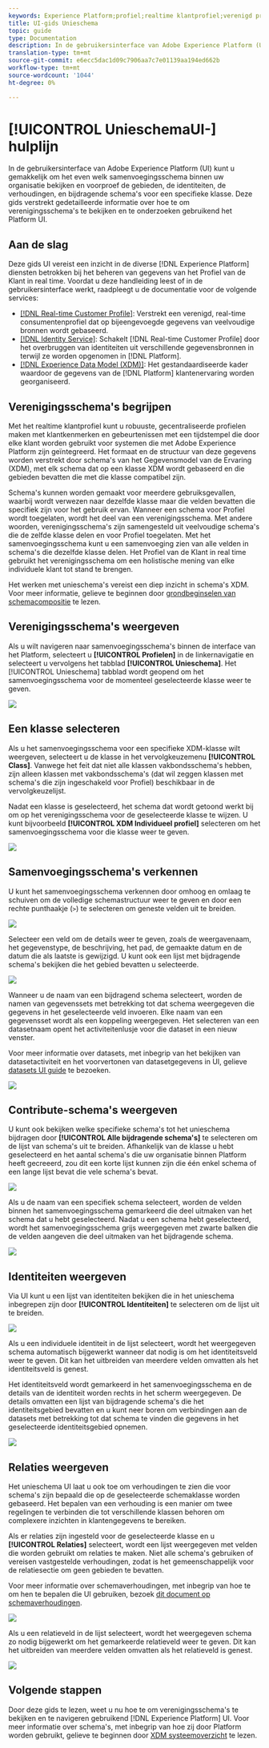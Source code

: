 ```yaml
---
keywords: Experience Platform;profiel;realtime klantprofiel;verenigd profiel;verenigd profiel;verenigd;Profiel;rtcp;inschakelen profiel;Profiel inschakelen;Unieschema;UNION-PROFIEL;verenigingsprofiel
title: UI-gids Unieschema
topic: guide
type: Documentation
description: In de gebruikersinterface van Adobe Experience Platform (UI) kunt u gemakkelijk om het even welk samenvoegingsschema binnen uw organisatie bekijken en voorproef de gebieden, de identiteiten, de verhoudingen, en bijdragende schema's voor een specifieke klasse. Deze gids verstrekt gedetailleerde informatie over hoe te om verenigingsschema's te bekijken en te onderzoeken gebruikend het Platform UI.
translation-type: tm+mt
source-git-commit: e6ecc5dac1d09c7906aa7c7e01139aa194ed662b
workflow-type: tm+mt
source-wordcount: '1044'
ht-degree: 0%

---
```



# [!UICONTROL UnieschemaUI-] hulplijn

In de gebruikersinterface van Adobe Experience Platform (UI) kunt u gemakkelijk om het even welk samenvoegingsschema binnen uw organisatie bekijken en voorproef de gebieden, de identiteiten, de verhoudingen, en bijdragende schema&#39;s voor een specifieke klasse. Deze gids verstrekt gedetailleerde informatie over hoe te om verenigingsschema&#39;s te bekijken en te onderzoeken gebruikend het Platform UI.

## Aan de slag

Deze gids UI vereist een inzicht in de diverse [!DNL Experience Platform] diensten betrokken bij het beheren van gegevens van het Profiel van de Klant in real time. Voordat u deze handleiding leest of in de gebruikersinterface werkt, raadpleegt u de documentatie voor de volgende services:

* [[!DNL Real-time Customer Profile]](../home.md): Verstrekt een verenigd, real-time consumentenprofiel dat op bijeengevoegde gegevens van veelvoudige bronnen wordt gebaseerd.
* [[!DNL Identity Service]](../../identity-service/home.md): Schakelt  [!DNL Real-time Customer Profile] door het overbruggen van identiteiten uit verschillende gegevensbronnen in terwijl ze worden opgenomen in  [!DNL Platform].
* [[!DNL Experience Data Model (XDM)]](../../xdm/home.md): Het gestandaardiseerde kader waardoor de gegevens van de  [!DNL Platform] klantenervaring worden georganiseerd.

## Verenigingsschema&#39;s begrijpen

Met het realtime klantprofiel kunt u robuuste, gecentraliseerde profielen maken met klantkenmerken en gebeurtenissen met een tijdstempel die door elke klant worden gebruikt voor systemen die met Adobe Experience Platform zijn geïntegreerd. Het formaat en de structuur van deze gegevens worden verstrekt door schema&#39;s van het Gegevensmodel van de Ervaring (XDM), met elk schema dat op een klasse XDM wordt gebaseerd en die gebieden bevatten die met die klasse compatibel zijn.

Schema&#39;s kunnen worden gemaakt voor meerdere gebruiksgevallen, waarbij wordt verwezen naar dezelfde klasse maar die velden bevatten die specifiek zijn voor het gebruik ervan. Wanneer een schema voor Profiel wordt toegelaten, wordt het deel van een verenigingsschema. Met andere woorden, verenigingsschema&#39;s zijn samengesteld uit veelvoudige schema&#39;s die de zelfde klasse delen en voor Profiel toegelaten. Met het samenvoegingsschema kunt u een samenvoeging zien van alle velden in schema&#39;s die dezelfde klasse delen. Het Profiel van de Klant in real time gebruikt het verenigingsschema om een holistische mening van elke individuele klant tot stand te brengen.

Het werken met unieschema&#39;s vereist een diep inzicht in schema&#39;s XDM. Voor meer informatie, gelieve te beginnen door [grondbeginselen van schemacompositie](../../xdm/schema/composition.md) te lezen.

## Verenigingsschema&#39;s weergeven

Als u wilt navigeren naar samenvoegingsschema&#39;s binnen de interface van het Platform, selecteert u **[!UICONTROL Profielen]** in de linkernavigatie en selecteert u vervolgens het tabblad **[!UICONTROL Unieschema]**. Het [!UICONTROL Unieschema] tabblad wordt geopend om het samenvoegingsschema voor de momenteel geselecteerde klasse weer te geven.

![](../images/union-schema/union-schema-landing.png)

## Een klasse selecteren

Als u het samenvoegingsschema voor een specifieke XDM-klasse wilt weergeven, selecteert u de klasse in het vervolgkeuzemenu **[!UICONTROL Class]**. Vanwege het feit dat niet alle klassen vakbondsschema&#39;s hebben, zijn alleen klassen met vakbondsschema&#39;s (dat wil zeggen klassen met schema&#39;s die zijn ingeschakeld voor Profiel) beschikbaar in de vervolgkeuzelijst.

Nadat een klasse is geselecteerd, het schema dat wordt getoond werkt bij om op het verenigingsschema voor de geselecteerde klasse te wijzen. U kunt bijvoorbeeld **[!UICONTROL XDM Individueel profiel]** selecteren om het samenvoegingsschema voor die klasse weer te geven.

![](../images/union-schema/union-schema-class.png)

## Samenvoegingsschema&#39;s verkennen

U kunt het samenvoegingsschema verkennen door omhoog en omlaag te schuiven om de volledige schemastructuur weer te geven en door een rechte punthaakje (`>`) te selecteren om geneste velden uit te breiden.

![](../images/union-schema/union-schema-explore.png)

Selecteer een veld om de details weer te geven, zoals de weergavenaam, het gegevenstype, de beschrijving, het pad, de gemaakte datum en de datum die als laatste is gewijzigd. U kunt ook een lijst met bijdragende schema&#39;s bekijken die het gebied bevatten u selecteerde.

![](../images/union-schema/union-schema-explore-field.png)

Wanneer u de naam van een bijdragend schema selecteert, worden de namen van gegevenssets met betrekking tot dat schema weergegeven die gegevens in het geselecteerde veld invoeren. Elke naam van een gegevensset wordt als een koppeling weergegeven. Het selecteren van een datasetnaam opent het activiteitenlusje voor die dataset in een nieuw venster.

Voor meer informatie over datasets, met inbegrip van het bekijken van datasetactiviteit en het voorvertonen van datasetgegevens in UI, gelieve [datasets UI guide](../../catalog/datasets/user-guide.md) te bezoeken.

![](../images/union-schema/union-schema-field-datasets.png)

## Contribute-schema&#39;s weergeven

U kunt ook bekijken welke specifieke schema&#39;s tot het unieschema bijdragen door **[!UICONTROL Alle bijdragende schema&#39;s]** te selecteren om de lijst van schema&#39;s uit te breiden. Afhankelijk van de klasse u hebt geselecteerd en het aantal schema&#39;s die uw organisatie binnen Platform heeft gecreeerd, zou dit een korte lijst kunnen zijn die één enkel schema of een lange lijst bevat die vele schema&#39;s bevat.

![](../images/union-schema/union-schema-contributing-schemas.png)

Als u de naam van een specifiek schema selecteert, worden de velden binnen het samenvoegingsschema gemarkeerd die deel uitmaken van het schema dat u hebt geselecteerd. Nadat u een schema hebt geselecteerd, wordt het samenvoegingsschema grijs weergegeven met zwarte balken die de velden aangeven die deel uitmaken van het bijdragende schema.

![](../images/union-schema/union-schema-select-schema.png)

## Identiteiten weergeven

Via UI kunt u een lijst van identiteiten bekijken die in het unieschema inbegrepen zijn door **[!UICONTROL Identiteiten]** te selecteren om de lijst uit te breiden.

![](../images/union-schema/union-schema-identities.png)

Als u een individuele identiteit in de lijst selecteert, wordt het weergegeven schema automatisch bijgewerkt wanneer dat nodig is om het identiteitsveld weer te geven. Dit kan het uitbreiden van meerdere velden omvatten als het identiteitsveld is genest.

Het identiteitsveld wordt gemarkeerd in het samenvoegingsschema en de details van de identiteit worden rechts in het scherm weergegeven. De details omvatten een lijst van bijdragende schema&#39;s die het identiteitsgebied bevatten en u kunt neer boren om verbindingen aan de datasets met betrekking tot dat schema te vinden die gegevens in het geselecteerde identiteitsgebied opnemen.

![](../images/union-schema/union-schema-select-identity.png)

## Relaties weergeven

Het unieschema UI laat u ook toe om verhoudingen te zien die voor schema&#39;s zijn bepaald die op de geselecteerde schemaklasse worden gebaseerd. Het bepalen van een verhouding is een manier om twee regelingen te verbinden die tot verschillende klassen behoren om complexere inzichten in klantengegevens te bereiken.

Als er relaties zijn ingesteld voor de geselecteerde klasse en u **[!UICONTROL Relaties]** selecteert, wordt een lijst weergegeven met velden die worden gebruikt om relaties te maken. Niet alle schema&#39;s gebruiken of vereisen vastgestelde verhoudingen, zodat is het gemeenschappelijk voor de relatiesectie om geen gebieden te bevatten.

Voor meer informatie over schemaverhoudingen, met inbegrip van hoe te om hen te bepalen die UI gebruiken, bezoek [dit document op schemaverhoudingen](../../xdm/tutorials/relationship-ui.md).

![](../images/union-schema/union-schema-relationships.png)

Als u een relatieveld in de lijst selecteert, wordt het weergegeven schema zo nodig bijgewerkt om het gemarkeerde relatieveld weer te geven. Dit kan het uitbreiden van meerdere velden omvatten als het relatieveld is genest.

![](../images/union-schema/union-schema-select-relationship.png)

## Volgende stappen

Door deze gids te lezen, weet u nu hoe te om verenigingsschema&#39;s te bekijken en te navigeren gebruikend [!DNL Experience Platform] UI. Voor meer informatie over schema&#39;s, met inbegrip van hoe zij door Platform worden gebruikt, gelieve te beginnen door [XDM systeemoverzicht](../../xdm/home.md) te lezen.
